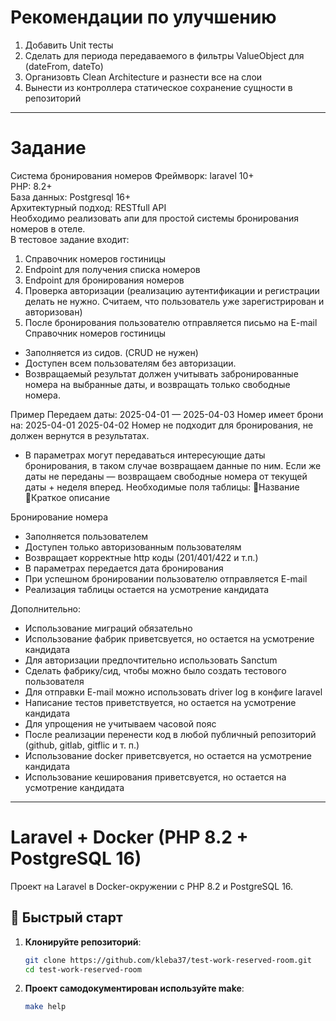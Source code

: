# Рекомендации по улучшению  
1. Добавить Unit тесты
2. Сделать для периода передаваемого в фильтры ValueObject для (dateFrom, dateTo)
3. Организовть Clean Architecture и разнести все на слои
4. Вынести из контроллера статическое сохранение сущности в репозиторий
----
# Задание
Система бронирования номеров
Фреймворк: laravel 10+  
PHP: 8.2+  
База данных: Postgresql 16+  
Архитектурный подход: RESTfull API  
Необходимо реализовать апи для простой системы бронирования номеров в отеле.   
В тестовое задание входит:  
1. Справочник номеров гостиницы  
2. Endpoint для получения списка номеров  
3. Endpoint для бронирования номеров  
4. Проверка авторизации (реализацию аутентификации и регистрации делать не нужно. Считаем, что пользователь уже зарегистрирован и авторизован)  
5. После бронирования пользователю отправляется письмо на E-mail  
Справочник номеров гостиницы  
- Заполняется из сидов. (CRUD не нужен)  
- Доступен всем пользователям без авторизации.  
- Возвращаемый результат должен учитывать забронированные номера на выбранные даты, и возвращать только свободные номера.  

Пример
Передаем даты: 2025-04-01 — 2025-04-03
Номер имеет брони на:
2025-04-01
2025-04-02
Номер не подходит для бронирования, не должен вернутся в результатах.
- В параметрах могут передаваться интересующие даты бронирования, в таком случае возвращаем данные по ним. Если же даты не переданы — возвращаем свободные номера от текущей даты + неделя вперед.
Необходимые поля таблицы:
Название
Краткое описание


Бронирование номера
-  Заполняется пользователем
- Доступен только авторизованным пользователям
- Возвращает корректные http коды (201/401/422 и т.п.)
- В параметрах передается дата бронирования
- При успешном бронировании пользователю отправляется E-mail
- Реализация таблицы остается на усмотрение кандидата


Дополнительно:
- Использование миграций обязательно
- Использование фабрик приветсвуется, но остается на усмотрение кандидата
- Для авторизации предпочтительно использовать Sanctum
- Сделать фабрику/сид, чтобы можно было создать тестового пользователя
- Для отправки E-mail можно использовать driver log в конфиге laravel
- Написание тестов приветствуется, но остается на усмотрение кандидата
- Для упрощения не учитываем часовой пояс
- После реализации перенести код в любой публичный репозиторий (github, gitlab, gitflic и т. п.)
- Использование docker приветсвуется, но остается на усмотрение кандидата
- Использование кеширования приветсвуется, но остается на усмотрение кандидата  

----

# Laravel + Docker (PHP 8.2 + PostgreSQL 16)

Проект на Laravel в Docker-окружении с PHP 8.2 и PostgreSQL 16.

## 🚀 Быстрый старт

1. **Клонируйте репозиторий**:
   ```bash
   git clone https://github.com/kleba37/test-work-reserved-room.git
   cd test-work-reserved-room

2. **Проект самодокументирован используйте make**:
    ```bash
    make help
    ```
